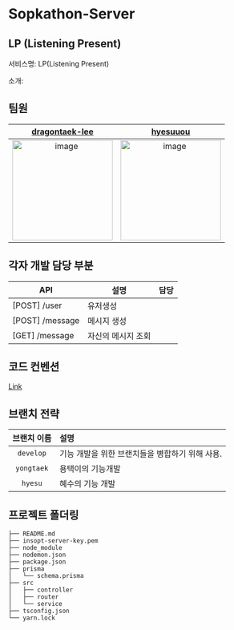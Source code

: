 # Sopkathon-Server

## LP (Listening Present)

서비스명: LP(Listening Present)

소개:

## 팀원

|[dragontaek-lee](https://github.com/dragontaek-lee)|[hyesuuou](https://github.com/hyesuuou)|
|:--:|:--:|
|<img width="200" alt="image" src="https://user-images.githubusercontent.com/68391767/202856172-6191dbbb-fd57-47b0-b1ae-19ec5812ab39.png">|<img width="200" alt="image" src="https://user-images.githubusercontent.com/68391767/202856197-87e31f39-6ede-4eae-9c93-13ddbd0a2b4d.png">|

## 각자 개발 담당 부분


| API | 설명 | 담당 | 
| --- | --- | --- |
|[POST] /user|유저생성||
|[POST] /message|메시지 생성||
|[GET] /message|자신의 메시지 조회||

## 코드 컨벤션

[Link](https://spark-chive-e55.notion.site/b2e2f8b48d4e46ddb83c14d40f70f6cd)

## 브랜치 전략

|브랜치 이름|설명|
|:--:|:--|
|`develop`|기능 개발을 위한 브랜치들을 병합하기 위해 사용.|
|`yongtaek`|용택이의 기능개발|
|`hyesu`|혜수의 기능 개발|

## 프로젝트 폴더링

``` plain text
├── README.md
├── insopt-server-key.pem
├── node_module
├── nodemon.json
├── package.json
├── prisma
│   └── schema.prisma
├── src
│   ├── controller
│   ├── router
│   └── service
├── tsconfig.json
└── yarn.lock
```
